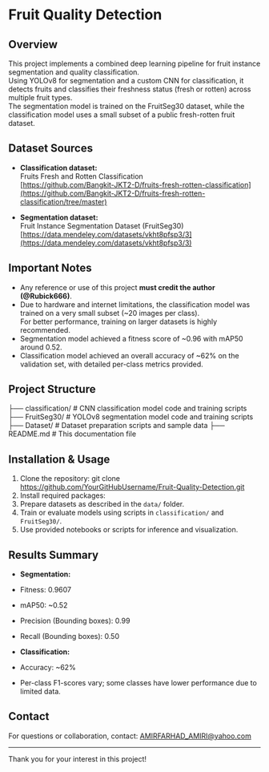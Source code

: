 # Fruit Quality Detection

## Overview
This project implements a combined deep learning pipeline for fruit instance segmentation and quality classification.  
Using YOLOv8 for segmentation and a custom CNN for classification, it detects fruits and classifies their freshness status (fresh or rotten) across multiple fruit types.  
The segmentation model is trained on the FruitSeg30 dataset, while the classification model uses a small subset of a public fresh-rotten fruit dataset.

## Dataset Sources
- **Classification dataset:**  
  Fruits Fresh and Rotten Classification  
  [https://github.com/Bangkit-JKT2-D/fruits-fresh-rotten-classification](https://github.com/Bangkit-JKT2-D/fruits-fresh-rotten-classification/tree/master)

- **Segmentation dataset:**  
  Fruit Instance Segmentation Dataset (FruitSeg30)  
  [https://data.mendeley.com/datasets/vkht8pfsp3/3](https://data.mendeley.com/datasets/vkht8pfsp3/3)

## Important Notes
- Any reference or use of this project **must credit the author (@Rubick666)**.
- Due to hardware and internet limitations, the classification model was trained on a very small subset (~20 images per class).  
  For better performance, training on larger datasets is highly recommended.
- Segmentation model achieved a fitness score of ~0.96 with mAP50 around 0.52.
- Classification model achieved an overall accuracy of ~62% on the validation set, with detailed per-class metrics provided.

## Project Structure
├── classification/ # CNN classification model code and training scripts
├── FruitSeg30/ # YOLOv8 segmentation model code and training scripts
├── Dataset/ # Dataset preparation scripts and sample data
├── README.md # This documentation file

## Installation & Usage
1. Clone the repository:
git clone https://github.com/YourGitHubUsername/Fruit-Quality-Detection.git
2. Install required packages:
3. Prepare datasets as described in the `data/` folder.
4. Train or evaluate models using scripts in `classification/` and `FruitSeg30/`.
5. Use provided notebooks or scripts for inference and visualization.

## Results Summary
- **Segmentation:**  
- Fitness: 0.9607  
- mAP50: ~0.52  
- Precision (Bounding boxes): 0.99  
- Recall (Bounding boxes): 0.50

- **Classification:**  
- Accuracy: ~62%  
- Per-class F1-scores vary; some classes have lower performance due to limited data.

## Contact
For questions or collaboration, contact: AMIRFARHAD_AMIRI@yahoo.com

---

Thank you for your interest in this project!
